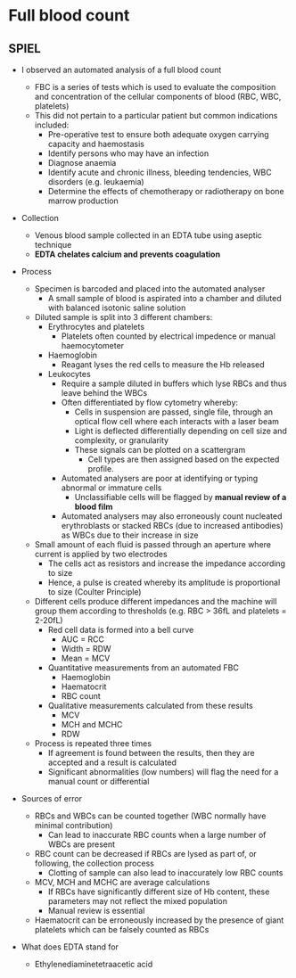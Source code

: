 # Full blood count

## SPIEL

- I observed an automated analysis of a full blood count
    - FBC is a series of tests which is used to evaluate the composition and concentration of the cellular components of blood (RBC, WBC, platelets)
    - This did not pertain to a particular patient but common indications included:
        - Pre-operative test to ensure both adequate oxygen carrying capacity and haemostasis
        - Identify persons who may have an infection
        - Diagnose anaemia
        - Identify acute and chronic illness, bleeding tendencies, WBC disorders (e.g. leukaemia)
        - Determine the effects of chemotherapy or radiotherapy on bone marrow production
- Collection
    - Venous blood sample collected in an EDTA tube using aseptic technique
    - **EDTA chelates calcium and prevents coagulation**
- Process
    - Specimen is barcoded and placed into the automated analyser
        - A small sample of blood is aspirated into a chamber and diluted with balanced isotonic saline solution
    - Diluted sample is split into 3 different chambers:
        - Erythrocytes and platelets
            - Platelets often counted by electrical impedence or manual haemocytometer
        - Haemoglobin
            - Reagant lyses the red cells to measure the Hb released
        - Leukocytes
            - Require a sample diluted in buffers which lyse RBCs and thus leave behind the WBCs
            - Often differentiated by flow cytometry whereby:
                - Cells in suspension are passed, single file, through an optical flow cell where each interacts with a laser beam
                - Light is deflected differentially depending on cell size and complexity, or granularity
                - These signals can be plotted on a scattergram
                    - Cell types are then assigned based on the expected profile.
            - Automated analysers are poor at identifying or typing abnormal or immature cells
                - Unclassifiable cells will be flagged by **manual review of a blood film**
            - Automated analysers may also erroneously count nucleated erythroblasts or stacked RBCs (due to increased antibodies) as WBCs due to their increase in size
    - Small amount of each fluid is passed through an aperture where current is applied by two electrodes
        - The cells act as resistors and increase the impedance according to size
        - Hence, a pulse is created whereby its amplitude is proportional to size (Coulter Principle)
    - Different cells produce different impedances and the machine will group them according to thresholds (e.g. RBC > 36fL and platelets = 2-20fL)
        - Red cell data is formed into a bell curve
            - AUC = RCC
            - Width = RDW
            - Mean = MCV
        - Quantitative measurements from an automated FBC
            - Haemoglobin
            - Haematocrit
            - RBC count
        - Qualitative measurements calculated from these results
            - MCV
            - MCH and MCHC
            - RDW
    - Process is repeated three times
        - If agreement is found between the results, then they are accepted and a result is calculated
        - Significant abnormalities (low numbers) will flag the need for a manual count or differential
- Sources of error
    - RBCs and WBCs can be counted together (WBC normally have minimal contribution)
        - Can lead to inaccurate RBC counts when a large number of WBCs are present
    - RBC count can be decreased if RBCs are lysed as part of, or following, the collection process
        - Clotting of sample can also lead to inaccurately low RBC counts
    - MCV, MCH and MCHC are average calculations
        - If RBCs have significantly different size of Hb content, these parameters may not reflect the mixed population
        - Manual review is essential
    - Haematocrit can be erroneously increased by the presence of giant platelets which can be falsely counted as RBCs

- What does EDTA stand for
    - Ethylenediaminetetraacetic acid